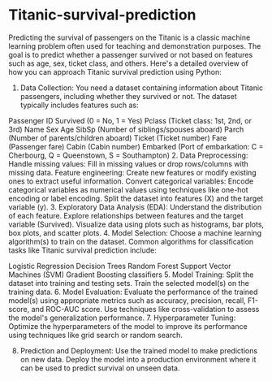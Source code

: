 # Titanic-survival-prediction
Predicting the survival of passengers on the Titanic is a classic machine learning problem often used for teaching and demonstration purposes. The goal is to predict whether a passenger survived or not based on features such as age, sex, ticket class, and others. Here's a detailed overview of how you can approach Titanic survival prediction using Python:

1. Data Collection:
You need a dataset containing information about Titanic passengers, including whether they survived or not. The dataset typically includes features such as:

Passenger ID
Survived (0 = No, 1 = Yes)
Pclass (Ticket class: 1st, 2nd, or 3rd)
Name
Sex
Age
SibSp (Number of siblings/spouses aboard)
Parch (Number of parents/children aboard)
Ticket (Ticket number)
Fare (Passenger fare)
Cabin (Cabin number)
Embarked (Port of embarkation: C = Cherbourg, Q = Queenstown, S = Southampton)
2. Data Preprocessing:
Handle missing values: Fill in missing values or drop rows/columns with missing data.
Feature engineering: Create new features or modify existing ones to extract useful information.
Convert categorical variables: Encode categorical variables as numerical values using techniques like one-hot encoding or label encoding.
Split the dataset into features (X) and the target variable (y).
3. Exploratory Data Analysis (EDA):
Understand the distribution of each feature.
Explore relationships between features and the target variable (Survived).
Visualize data using plots such as histograms, bar plots, box plots, and scatter plots.
4. Model Selection:
Choose a machine learning algorithm(s) to train on the dataset. Common algorithms for classification tasks like Titanic survival prediction include:

Logistic Regression
Decision Trees
Random Forest
Support Vector Machines (SVM)
Gradient Boosting classifiers
5. Model Training:
Split the dataset into training and testing sets.
Train the selected model(s) on the training data.
6. Model Evaluation:
Evaluate the performance of the trained model(s) using appropriate metrics such as accuracy, precision, recall, F1-score, and ROC-AUC score.
Use techniques like cross-validation to assess the model's generalization performance.
7. Hyperparameter Tuning:
Optimize the hyperparameters of the model to improve its performance using techniques like grid search or random search.

8. Prediction and Deployment:
Use the trained model to make predictions on new data.
Deploy the model into a production environment where it can be used to predict survival on unseen data.
